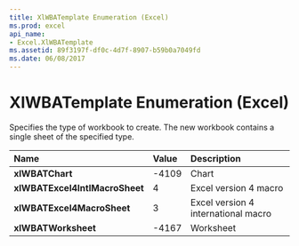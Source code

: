 ```yaml
---
title: XlWBATemplate Enumeration (Excel)
ms.prod: excel
api_name:
- Excel.XlWBATemplate
ms.assetid: 89f3197f-df0c-4d7f-8907-b59b0a7049fd
ms.date: 06/08/2017
---
```



# XlWBATemplate Enumeration (Excel)

Specifies the type of workbook to create. The new workbook contains a single sheet of the specified type.



|**Name**|**Value**|**Description**|
|:-----|:-----|:-----|
| **xlWBATChart**|-4109|Chart|
| **xlWBATExcel4IntlMacroSheet**|4|Excel version 4 macro|
| **xlWBATExcel4MacroSheet**|3|Excel version 4 international macro|
| **xlWBATWorksheet**|-4167|Worksheet|


